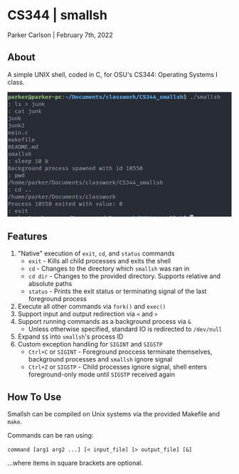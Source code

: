 # CS344 | smallsh

Parker Carlson | February 7th, 2022

## About

A simple UNIX shell, coded in C, for OSU's CS344: Operating Systems I class.

![Example smallsh usage](./example.png)

## Features

1. "Native" execution of `exit`, `cd`, and `status` commands
   * `exit`   - Kills all child processes and exits the shell
   * `cd`     - Changes to the directory which `smallsh` was ran in
   * `cd dir` - Changes to the provided directory. Supports relative and absolute paths
   * `status` - Prints the exit status or terminating signal of the last foreground process
2. Execute all other commands via `fork()` and `exec()`
3. Support input and output redirection via `<` and `>`
4. Support running commands as a background process via `&`
   * Unless otherwise specified, standard IO is redirected to `/dev/null`
5. Expand `$$` into `smallsh`'s process ID
6. Custom exception handling for `SIGINT` and `SIGSTP`
   * `Ctrl+C` or `SIGINT` - Foreground proccess terminate themselves, background processes and `smallsh` ignore signal
   * `Ctrl+Z` or `SIGSTP` - Child processes ignore signal, shell enters foreground-only mode until `SIGSTP` received again

## How To Use

Smallsh can be compiled on Unix systems via the provided Makefile and `make`.

Commands can be ran using:

`command [arg1 arg2 ...] [< input_file] [> output_file] [&]`

...where items in square brackets are optional.
